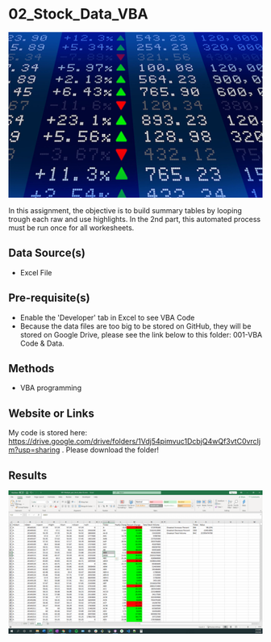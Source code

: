 # 02_Stock_Data_VBA 

<p align="center">
  <img src="stock_price_market.jpg">
</p> 

In this assignment, the objective is to build summary tables by looping trough each raw and use highlights.
In the 2nd part, this automated process must be run once for all workesheets.

## Data Source(s)
* Excel File

## Pre-requisite(s)
* Enable the 'Developer' tab in Excel to see VBA Code
* Because the data files are too big to be stored on GitHub, they will be stored on Google Drive, please see the link below to this folder: 001-VBA Code & Data.

## Methods
* VBA programming

## Website or Links
My code is stored here: https://drive.google.com/drive/folders/1Vdj54pimvuc1DcbjQ4wQf3vtC0vrcIjm?usp=sharing .
Please download the folder!

## Results
![GitHub Logo](Sheet_2014_optimized.png)


